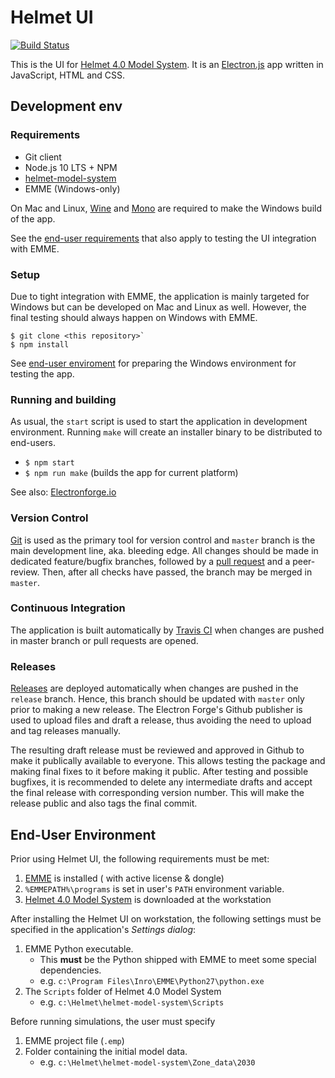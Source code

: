 # Helmet UI

[![Build Status](https://travis-ci.org/HSLdevcom/helmet-ui.svg?branch=master)](https://travis-ci.org/HSLdevcom/helmet-ui)

This is the UI for [Helmet 4.0 Model System](https://github.com/HSLdevcom/helmet-model-system). It is an [Electron.js](https://electrojs.org) app written in JavaScript, HTML and CSS.

## Development env

### Requirements

- Git client
- Node.js 10 LTS + NPM
- [helmet-model-system](https://github.com/HSLdevcom/helmet-model-system)
- EMME (Windows-only)

On Mac and Linux, [Wine](https://www.winehq.org/) and [Mono](https://www.mono-project.com/) are required to make the Windows build of the app.

See the [end-user requirements](#end-user-environment) that also apply to testing the UI integration with EMME.

### Setup

Due to tight integration with EMME, the application is mainly targeted for Windows but can be developed on Mac and Linux as well. However, the final testing should always happen on Windows with EMME.

```
$ git clone <this repository>`
$ npm install
```

See [end-user enviroment](#end-user-environment) for preparing the Windows environment for testing the app.

### Running and building

As usual, the `start` script is used to start the application in development environment. Running `make` will create an installer binary to be distributed to end-users.

- `$ npm start`
- `$ npm run make` (builds the app for current platform)

See also: [Electronforge.io](https://www.electronforge.io/)

### Version Control

[Git](https://git-scm.com/) is used as the primary tool for version control and `master` branch is the main development line, aka. bleeding edge. All changes should be made in dedicated feature/bugfix branches, followed by a [pull request](https://help.github.com/en/articles/creating-a-pull-request) and a peer-review. Then, after all checks have passed, the branch may be merged in `master`.

### Continuous Integration

The application is built automatically by [Travis CI](https://travis-ci.org/HSLdevcom/helmet-ui.svg?branch=master) when changes are pushed in master branch or pull requests are opened.

### Releases

[Releases](https://github.com/HSLdevcom/helmet-ui/releases) are deployed automatically when changes are pushed in the `release` branch. Hence, this branch should be updated with `master` only prior to making a new release. The Electron Forge's Github publisher is used to upload files and draft a release, thus avoiding the need to upload and tag releases manually.

The resulting draft release must be reviewed and approved in Github to make it publically available to everyone. This allows testing the package and making final fixes to it before making it public. After testing and possible bugfixes, it is recommended to delete any intermediate drafts and accept the final release with corresponding version number. This will make the release public and also tags the final commit.

## End-User Environment

Prior using Helmet UI, the following requirements must be met:

  1. [EMME](https://www.inrosoftware.com/en/products/emme/) is installed ( with active license & dongle)
  1. `%EMMEPATH%\programs` is set in user's `PATH` environment variable.
  1. [Helmet 4.0 Model System](https://github.com/HSLdevcom/helmet-model-system) is downloaded at the workstation

After installing the Helmet UI on workstation, the following settings must be specified in the application's _Settings dialog_:

1. EMME Python executable.
    - This **must** be the Python shipped with EMME to meet some special dependencies.
    - e.g. `c:\Program Files\Inro\EMME\Python27\python.exe`
1. The `Scripts` folder of Helmet 4.0 Model System
    - e.g. `c:\Helmet\helmet-model-system\Scripts`

Before running simulations, the user must specify

1. EMME project file (`.emp`)
1. Folder containing the initial model data.
    - e.g. `c:\Helmet\helmet-model-system\Zone_data\2030`
